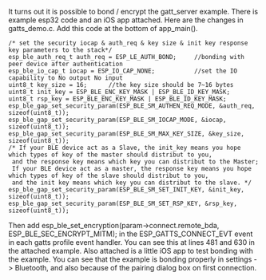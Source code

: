 It turns out it is possible to bond / encrypt the gatt_server example. There is example esp32 code and an iOS app attached. Here are the changes in gatts_demo.c. Add this code at the bottom of app_main(). 

    /* set the security iocap & auth_req & key size & init key response key parameters to the stack*/
    esp_ble_auth_req_t auth_req = ESP_LE_AUTH_BOND;     //bonding with peer device after authentication
    esp_ble_io_cap_t iocap = ESP_IO_CAP_NONE;           //set the IO capability to No output No input
    uint8_t key_size = 16;      //the key size should be 7~16 bytes
    uint8_t init_key = ESP_BLE_ENC_KEY_MASK | ESP_BLE_ID_KEY_MASK;
    uint8_t rsp_key = ESP_BLE_ENC_KEY_MASK | ESP_BLE_ID_KEY_MASK;
    esp_ble_gap_set_security_param(ESP_BLE_SM_AUTHEN_REQ_MODE, &auth_req, sizeof(uint8_t));
    esp_ble_gap_set_security_param(ESP_BLE_SM_IOCAP_MODE, &iocap, sizeof(uint8_t));
    esp_ble_gap_set_security_param(ESP_BLE_SM_MAX_KEY_SIZE, &key_size, sizeof(uint8_t));
    /* If your BLE device act as a Slave, the init_key means you hope which types of key of the master should distribut to you,
     and the response key means which key you can distribut to the Master;
     If your BLE device act as a master, the response key means you hope which types of key of the slave should distribut to you,
     and the init key means which key you can distribut to the slave. */
    esp_ble_gap_set_security_param(ESP_BLE_SM_SET_INIT_KEY, &init_key, sizeof(uint8_t));
    esp_ble_gap_set_security_param(ESP_BLE_SM_SET_RSP_KEY, &rsp_key, sizeof(uint8_t));


Then add 
esp_ble_set_encryption(param->connect.remote_bda, ESP_BLE_SEC_ENCRYPT_MITM);
in the ESP_GATTS_CONNECT_EVT event in each gatts profile event handler. You can see this at lines 481 and 630 in the attached example. Also attached is a little iOS app to test bonding with the example. You can see that the example is bonding properly in settings -> Bluetooth, and also because of the pairing dialog box on first connection.
